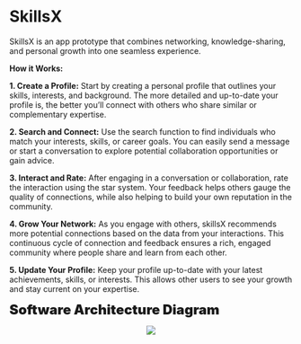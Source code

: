 # SkillsX
SkillsX is an app prototype that combines networking, knowledge-sharing, and personal growth into one seamless experience. 

**How it Works:**

**1. Create a Profile:** Start by creating a personal profile that outlines your skills, interests, and background. The more detailed and up-to-date your profile is, the better you’ll connect with others who share similar or complementary expertise.

**2. Search and Connect:** Use the search function to find individuals who match your interests, skills, or career goals. You can easily send a message or start a conversation to explore potential collaboration opportunities or gain advice.

**3. Interact and Rate:** After engaging in a conversation or collaboration, rate the interaction using the star system. Your feedback helps others gauge the quality of connections, while also helping to build your own reputation in the community.

**4. Grow Your Network:** As you engage with others, skillsX recommends more potential connections based on the data from your interactions. This continuous cycle of connection and feedback ensures a rich, engaged community where people share and learn from each other.

**5. Update Your Profile:** Keep your profile up-to-date with your latest achievements, skills, or interests. This allows other users to see your growth and stay current on your expertise.


<b align="center" style="font-size: 24px; font-weight: 900;">
  Software Architecture Diagram
</b>

<p align="center">
  <img src="https://github.com/user-attachments/assets/97647304-7441-4c66-beb1-030cff6b0568"/>
</p>

